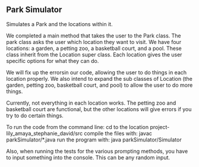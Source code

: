 ## Park Simulator
Simulates a Park and the locations within it.

We completed a main method that takes the user to the Park class. The park class asks the user which location they want to visit. We have four locations: a garden, a petting zoo, a basketball court, and a pool. These class inherit from the Location super class. Each location gives the user specific options for what they can do. 

We will fix up the errorsin our code, allowing the user to do things in each location properly. We also intend to expand the sub classes of Location (the garden, petting zoo, basketball court, and pool) to allow the user to do more things. 

Currently, not everything in each location works. The petting zoo and basketball court are functional, but the other locations will give errors if you try to do certain things.

To run the code from the command line:
cd to the location project-lily_amaya_stephanie_david/src
compile the files with: javac parkSimulator/*.java 
run the program with: java parkSimulator/Simulator

Also, when running the tests for the various prompting methods, you have to input something into the console. This can be any random input.


